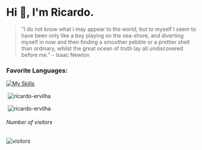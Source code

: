 <h1>Hi 👋, I'm Ricardo.</h1>

<blockquote>
  "I do not know what I may appear to the world; but to myself I seem to have been only like a boy playing on the sea-shore, and diverting myself in now and then finding a   smoother pebble or a prettier shell than ordinary, whilst the great ocean of truth lay all undiscovered before me." - Isaac Newton
</blockquote>

<h3 align="left">Favorite Languages:</h3>
<p>
  
[![My Skills](https://skillicons.dev/icons?i=cpp,py,rust,php)](https://skillicons.dev)

</p>

<p>&nbsp;<img align="center" src="https://github-readme-stats.vercel.app/api?username=ricardo-ervilha&show_icons=true&locale=en&theme=radical" alt="ricardo-ervilha" /></p>
<p>&nbsp;<img align="center" src="https://github-readme-stats.vercel.app/api/top-langs/?username=ricardo-ervilha&show_icons=true&locale=en&theme=radical" alt="ricardo-ervilha" /></p>
<h6>Number of visitors<h6>
 
![visitors](https://visitor-badge.laobi.icu/badge?page_id=ricardo-ervilha)
